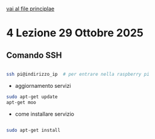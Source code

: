 [vai al file principlae](../../Readme.md)

# 4 Lezione 29 Ottobre 2025

## Comando SSH

```bash

ssh pi@indirizzo_ip  # per entrare nella raspberry pi

```

- aggiornamento servizi

```bash
sudo apt-get update 
apt-get moo 
```

- come installare servizio

```bash

sudo apt-get install

```